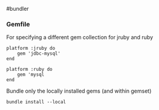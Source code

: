 #bundler

### Gemfile
For specifying a different gem collection for jruby and ruby

	platform :jruby do
		gem 'jdbc-mysql'
	end

	platform :ruby do
		gem 'mysql
	end


Bundle only the locally installed gems (and within gemset)

    bundle install --local
